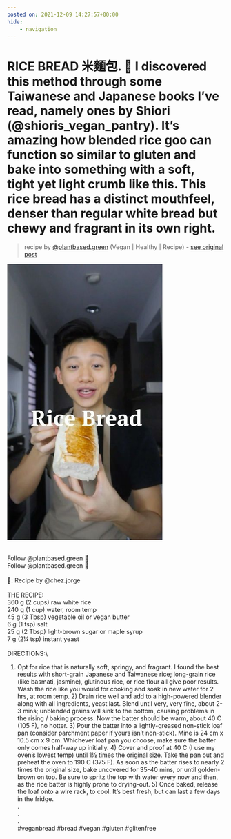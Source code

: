 ```yaml
---
posted on: 2021-12-09 14:27:57+00:00
hide:
    - navigation
---
```


# RICE BREAD 米麵包. 🍚 I discovered this method through some Taiwanese and Japanese books I’ve read, namely ones by Shiori (@shioris_vegan_pantry). It’s amazing how blended rice goo can function so similar to gluten and bake into something with a soft, tight yet light crumb like this. This rice bread has a distinct mouthfeel, denser than regular white bread but chewy and fragrant in its own right. 

> recipe by [@plantbased.green](https://www.instagram.com/plantbased.green/) 
(Vegan | Healthy | Recipe) - [see original post](https://instagram.com/p/CXQ_J_oKtvr)

![](../img/plantbased.green_09-12-2021_1412.png)

\
Follow @plantbased.green 🙌\
Follow @plantbased.green 🙌\
\
📸: Recipe by @chez.jorge\
\
THE RECIPE:\
360 g (2 cups) raw white rice\
240 g (1 cup) water, room temp\
45 g (3 Tbsp) vegetable oil or vegan butter\
6 g (1 tsp) salt\
25 g (2 Tbsp) light-brown sugar or maple syrup\
7 g (2¼ tsp) instant yeast\
\
DIRECTIONS:\
1) Opt for rice that is naturally soft, springy, and fragrant. I found the best results with short-grain Japanese and Taiwanese rice; long-grain rice (like basmati, jasmine), glutinous rice, or rice flour all give poor results. Wash the rice like you would for cooking and soak in new water for 2 hrs, at room temp. 2) Drain rice well and add to a high-powered blender along with all ingredients, yeast last. Blend until very, very fine, about 2-3 mins; unblended grains will sink to the bottom, causing problems in the rising / baking process. Now the batter should be warm, about 40 C (105 F), no hotter. 3) Pour the batter into a lightly-greased non-stick loaf pan (consider parchment paper if yours isn’t non-stick). Mine is 24 cm x 10.5 cm x 9 cm. Whichever loaf pan you choose, make sure the batter only comes half-way up initially. 4) Cover and proof at 40 C (I use my oven’s lowest temp) until 1½ times the original size. Take the pan out and preheat the oven to 190 C (375 F). As soon as the batter rises to nearly 2 times the original size, bake uncovered for 35-40 mins, or until golden-brown on top. Be sure to spritz the top with water every now and then, as the rice batter is highly prone to drying-out. 5) Once baked, release the loaf onto a wire rack, to cool. It’s best fresh, but can last a few days in the fridge.\
.\
.\
.\
\#veganbread \#bread \#vegan \#gluten \#glitenfree 
